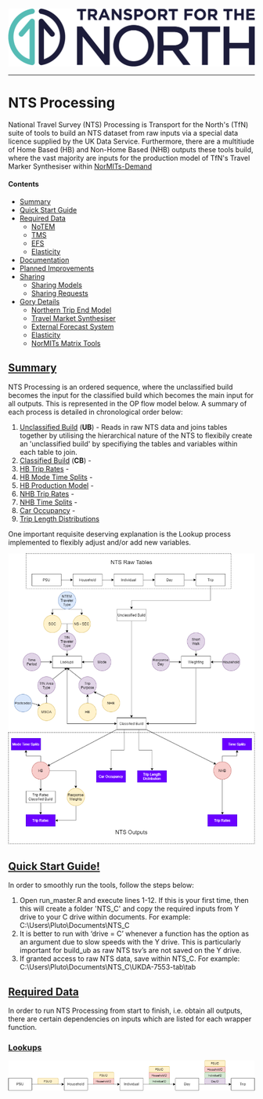 ![Transport for the North Logo](docs/TFN_Landscape_Colour_CMYK.png)

----

# NTS Processing

National Travel Survey (NTS) Processing  is Transport for the North's (TfN) suite of tools to build an NTS dataset from raw inputs via a special data licence supplied by the UK Data Service. Furthermore, there are a multitiude of Home Based (HB) and Non-Home Based (NHB) outputs these tools build, where the vast majority are inputs for the production model of TfN's Travel Marker Synthesiser within [NorMITs-Demand](https://github.com/Transport-for-the-North/NorMITs-Demand#travel-market-synthesiser)

#### Contents
 - [Summary](#summary) 
 - [Quick Start Guide](#quick-start-guide)
 - [Required Data](#required-data)
   - [NoTEM](#notem)
   - [TMS](#tms)
   - [EFS](#efs)
   - [Elasticity](#elasticity)
 - [Documentation](#documentation)
 - [Planned Improvements](#planned-improvements)
 - [Sharing](#sharing)
   - [Sharing Models](#sharing-models)
   - [Sharing Requests](#sharing-requests)
 - [Gory Details](#gory-details)
   - [Northern Trip End Model](#northern-trip-end-model)
   - [Travel Market Synthesiser](#travel-market-synthesiser)
   - [External Forecast System](#external-forecast-system)
   - [Elasticity](#elasticity-model)
   - [NorMITs Matrix Tools](#matrix-tools)

## [Summary](#contents)
NTS Processing is an ordered sequence, where the unclassified build becomes the input for the classified build which becomes the main input for all outputs. This is represented in the OP flow model below. A summary of each process is detailed in chronological order below:

1. [Unclassified Build](#unclassified-build) (**UB**) - Reads in raw NTS data and joins tables together by utilising the hierarchical nature of the NTS to flexibily create an 'unclassified build' by specifiying the tables and variables within each table to join.
2. [Classified Build](#classified-build) (**CB**) - 
3. [HB Trip Rates](#hb_trip-rates) - 
4. [HB Mode Time Splits](#hb-mts) - 
5. [HB Production Model](#hb-production-model) - 
6. [NHB Trip Rates](#nhb-trip-rates) - 
7. [NHB Time Splits](#nhb-time_splits) - 
8. [Car Occupancy](#car-occupancy) - 
9. [Trip Length Distributions](#tld)

One important requisite deserving explanation is the Lookup process implemented to flexibly adjust and/or add new variables.

![op_flow](docs/nts_op.png)

## [Quick Start Guide!](#contents)
In order to smoothly run the tools, follow the steps below:

1.	Open run_master.R and execute lines 1-12. If this is your first time, then this will create a folder 'NTS_C' and copy the required inputs from Y drive to your C drive within documents. For example: C:\Users\Pluto\Documents\NTS_C
2.	It is better to run with ‘drive = C’ whenever a function has the option as an argument due to slow speeds with the Y drive. This is particularly important for build_ub as raw NTS tsv’s are not saved on the Y drive.
3.	If granted access to raw NTS data, save within NTS_C. For example: C:\Users\Pluto\Documents\NTS_C\UKDA-7553-tab\tab

## [Required Data](#contents)
In order to run NTS Processing from start to finish, i.e. obtain all outputs, there are certain dependencies on inputs which are listed for each wrapper function.

### [Lookups](#contents)


![UB-op-flow](docs/nts_op_UB.png)
